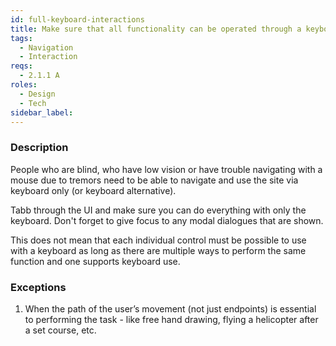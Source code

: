 ```yaml
---
id: full-keyboard-interactions
title: Make sure that all functionality can be operated through a keyboard
tags:
  - Navigation
  - Interaction
reqs:
  - 2.1.1 A
roles:
  - Design
  - Tech
sidebar_label:
---
```


### Description

People who are blind, who have low vision or have trouble navigating with a mouse due to tremors need to be able to navigate and use the site via keyboard only (or keyboard alternative).

Tabb through the UI and make sure you can do everything with only the keyboard. Don't forget to give focus to any modal dialogues that are shown.

This does not mean that each individual control must be possible to use with a keyboard as long as there are multiple ways to perform the same function and one supports keyboard use.

### Exceptions

1. When the path of the user’s movement (not just endpoints) is essential to performing the task - like free hand drawing, flying a helicopter after a set course, etc.
